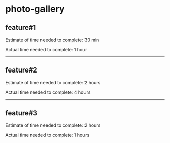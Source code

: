 # photo-gallery


## feature#1

Estimate of time needed to complete: 30 min

Actual time needed to complete: 1 hour 

***

## feature#2

Estimate of time needed to complete: 2 hours

Actual time needed to complete: 4 hours

***

## feature#3

Estimate of time needed to complete: 2 hours

Actual time needed to complete: 1 hours